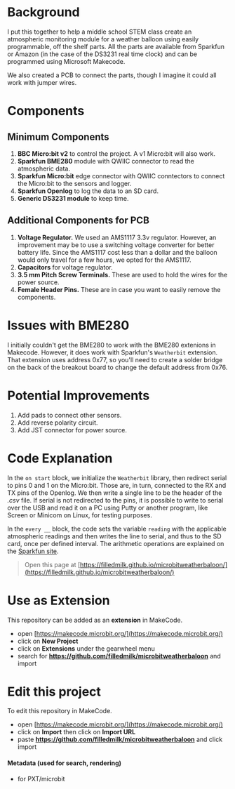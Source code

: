 # Background
I put this together to help a middle school STEM class create an atmospheric monitoring module for a weather balloon using easily programmable, off the shelf parts. All the parts are available from Sparkfun or Amazon (in the case of the DS3231 real time clock) and can be programmed using Microsoft Makecode.

We also created a PCB to connect the parts, though I imagine it could all work with jumper wires.

# Components
## Minimum Components
1. **BBC Micro:bit v2** to control the project. A v1 Micro:bit will also work.
2. **Sparkfun BME280** module with QWIIC connector to read the atmospheric data.
3. **Sparkfun Micro:bit** edge connector with QWIIC conntectors to connect the Micro:bit to the sensors and logger.
4. **Sparkfun Openlog** to log the data to an SD card.
5. **Generic DS3231 module** to keep time.

## Additional Components for PCB
1. **Voltage Regulator.** We used an AMS1117 3.3v regulator. However, an improvement may be to use a switching voltage converter for better battery life. Since the AMS1117 cost less than a dollar and the balloon would only travel for a few hours, we opted for the AMS1117.  
2. **Capacitors** for voltage regulator.
3. **3.5 mm Pitch Screw Terminals.** These are used to hold the wires for the power source.
4. **Female Header Pins.** These are in case you want to easily remove the components.

# Issues with BME280
I initially couldn't get the BME280 to work with the BME280 extenions in Makecode. However, it does work with Sparkfun's `Weatherbit` extension. That extension uses address 0x77, so you'll need to create a solder bridge on the back of the breakout board to change the default address from 0x76.

# Potential Improvements
1. Add pads to connect other sensors.
2. Add reverse polarity circuit.
3. Add JST connector for power source.

# Code Explanation
In the `on start` block, we initialize the `Weatherbit` library, then redirect serial to pins 0 and 1 on the Micro:bit. Those are, in turn, connected to the RX and TX pins of the Openlog. We then write a single line to be the header of the *.csv* file. If serial is not redirected to the pins, it is possible to write to serial over the USB and read it on a PC using Putty or another program, like Screen or Minicom on Linux, for testing purposes. 

In the `every __` block, the code sets the variable `reading` with the applicable atmospheric readings and then writes the line to serial, and thus to the SD card, once per defined interval. The arithmetic operations are explained on the [Sparkfun site](https://learn.sparkfun.com/tutorials/microclimate-kit-experiment-guide/experiment-1-reading-the-temperature-humidity-and-pressure "Sparkfun's Weatherbit Tutorial").

> Open this page at [https://filledmilk.github.io/microbitweatherbaloon/](https://filledmilk.github.io/microbitweatherbaloon/)

# Use as Extension

This repository can be added as an **extension** in MakeCode.

* open [https://makecode.microbit.org/](https://makecode.microbit.org/)
* click on **New Project**
* click on **Extensions** under the gearwheel menu
* search for **https://github.com/filledmilk/microbitweatherbaloon** and import

# Edit this project

To edit this repository in MakeCode.

* open [https://makecode.microbit.org/](https://makecode.microbit.org/)
* click on **Import** then click on **Import URL**
* paste **https://github.com/filledmilk/microbitweatherbaloon** and click import

#### Metadata (used for search, rendering)

* for PXT/microbit
<script src="https://makecode.com/gh-pages-embed.js"></script><script>makeCodeRender("{{ site.makecode.home_url }}", "{{ site.github.owner_name }}/{{ site.github.repository_name }}");</script>
